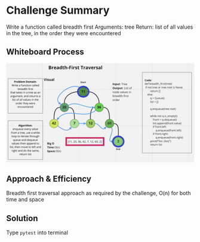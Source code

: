 # Challenge Summary

Write a function called breadth first
Arguments: tree
Return: list of all values in the tree, in the order they were encountered

## Whiteboard Process

![challenge17](whiteBoard.png)

## Approach & Efficiency

Breadth first traversal approach as required by the challenge, O(n) for both time and space

## Solution

Type `pytest` into terminal